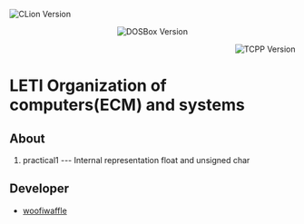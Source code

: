 <p align = "left">
  <img src = "https://img.shields.io/badge/Engine-CLion%202023.2.1-green" alt = "CLion Version">
</p>
<p align = "center">
  <img src = "https://img.shields.io/badge/Engine-DOSBox%074.3-green" alt = "DOSBox Version">
</p>
<p align = "right">
  <img src = "https://img.shields.io/badge/Engine-Turbo C++%9.0-blue" alt = "TCPP Version">
</p>

# LETI Organization of computers(ECM) and systems

## About

1. practical1 --- Internal representation float and unsigned char
 
 ## Developer

*  [woofiwaffle](https://github.com/woofiwaffle)
